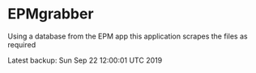 # EPMgrabber
Using a database from the EPM app this application scrapes the files as required


Latest backup: Sun Sep 22 12:00:01 UTC 2019

